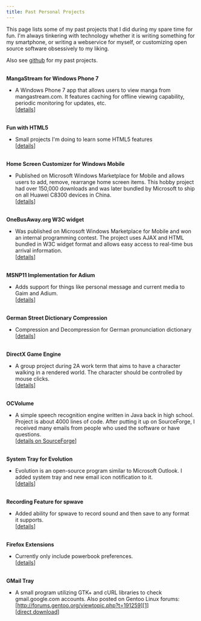 ```yaml
---
title: Past Personal Projects
---
```

This page lists some of my past projects that I did during my spare time for
fun. I'm always tinkering with technology whether it is writing something for
my smartphone, or writing a webservice for myself, or customizing open source
software obsessively to my liking.

Also see [github][3] for my past projects.

&nbsp;  
**MangaStream for Windows Phone 7**

- A Windows Phone 7 app that allows users to view manga from mangastream.com.
  It features caching for offline viewing capability, periodic monitoring for
  updates, etc.  
  [[details](/mangastream-for-windows-phone-7/)]

&nbsp;  
**Fun with HTML5**

- Small projects I'm doing to learn some HTML5 features  
  [[details](/html5prj/)]

&nbsp;  
**Home Screen Customizer for Windows Mobile**

- Published on Microsoft Windows Marketplace for Mobile and allows users to
  add, remove, rearrange home screen items. This hobby project had over 150,000
  downloads and was later bundled by Microsoft to ship on all Huawei C8300
  devices in China.  
  [[details](/home-screen-customizer-for-windows-mobile/)]

&nbsp;  
**OneBusAway.org W3C widget**

- Was published on Microsoft Windows Marketplace for Mobile and won an internal
  programming contest. The project uses AJAX and HTML bundled in W3C widget
  format and allows easy access to real-time bus arrival information.  
  [[details](/onebusaway-org-w3c-widget/)]

&nbsp;  
**MSNP11 Implementation for Adium**

- Adds support for things like personal message and current media to Gaim and
  Adium.  
  [[details](/msnp11-implementation-for-adium/)]

&nbsp;  
**German Street Dictionary Compression**

- Compression and Decompression for German pronunciation dictionary  
  [[details](/german-street-dictionary-compression/)]

&nbsp;  
**DirectX Game Engine**

- A group project during 2A work term that aims to have a character walking in
  a rendered world. The character should be controlled by mouse clicks.  
  [[details](/directx-game-engine/)]

&nbsp;  
**OCVolume**

- A simple speech recognition engine written in Java back in high school.
  Project is about 4000 lines of code. After putting it up on SourceForge, I
  received many emails from people who used the software or have questions.  
  [[details on SourceForge](http://ocvolume.sf.net/)]

&nbsp;  
**System Tray for Evolution**

- Evolution is an open-source program similar to Microsoft Outlook. I added
  system tray and new email icon notification to it.  
  [[details](/system-tray-for-evolution/)]

&nbsp;  
**Recording Feature for spwave**

- Added ability for spwave to record sound and then save to any format
  it supports.  
  [[details](/recording-feature-for-spwave/)]

&nbsp;  
**Firefox Extensions**

- Currently only include powerbook preferences.  
  [[details](/firefox-extensions/)]

&nbsp;  
**GMail Tray**

- A small program utilizing GTK+ and cURL libraries to check gmail.google.com
  accounts. Also posted on Gentoo Linux forums:
  [http://forums.gentoo.org/viewtopic.php?t=191259][1]  
  [[direct download][2]]

  [1]: http://forums.gentoo.org/viewtopic.php?t=191259
  [2]: /files/gentoo/gmailtray.tar.gz
  [3]: http://github.com/dannysu/
